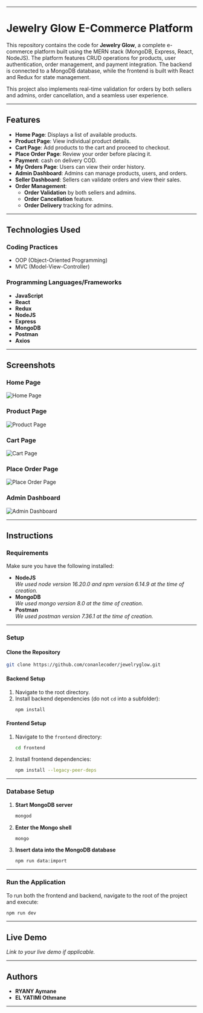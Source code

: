 
---

# Jewelry Glow E-Commerce Platform

This repository contains the code for **Jewelry Glow**, a complete e-commerce platform built using the MERN stack (MongoDB, Express, React, NodeJS). The platform features CRUD operations for products, user authentication, order management, and payment integration. The backend is connected to a MongoDB database, while the frontend is built with React and Redux for state management.

This project also implements real-time validation for orders by both sellers and admins, order cancellation, and a seamless user experience.

---

## **Features**

- **Home Page**: Displays a list of available products.
- **Product Page**: View individual product details.
- **Cart Page**: Add products to the cart and proceed to checkout.
- **Place Order Page**: Review your order before placing it.
- **Payment**: cash on delivery COD.
- **My Orders Page**: Users can view their order history.
- **Admin Dashboard**: Admins can manage products, users, and orders.
- **Seller Dashboard**: Sellers can validate orders and view their sales.
- **Order Management**:
    - **Order Validation** by both sellers and admins.
    - **Order Cancellation** feature.
    - **Order Delivery** tracking for admins.

---

## **Technologies Used**


### **Coding Practices**
- OOP (Object-Oriented Programming)
- MVC (Model-View-Controller)

### **Programming Languages/Frameworks**
- **JavaScript**
- **React**
- **Redux**
- **NodeJS**
- **Express**
- **MongoDB**
- **Postman**
- **Axios**

---

## **Screenshots**

### **Home Page**
![Home Page](path/to/homepage-screenshot.png)

### **Product Page**
![Product Page](path/to/productpage-screenshot.png)

### **Cart Page**
![Cart Page](path/to/cartpage-screenshot.png)

### **Place Order Page**
![Place Order Page](path/to/placeorderpage-screenshot.png)

### **Admin Dashboard**
![Admin Dashboard](path/to/admindashboard-screenshot.png)

---

## **Instructions**

### **Requirements**

Make sure you have the following installed:
- **NodeJS**  
  _We used node version 16.20.0 and npm version 6.14.9 at the time of creation._
- **MongoDB**  
  _We used mongo version 8.0 at the time of creation._
- **Postman**  
  _We used postman version 7.36.1 at the time of creation._

---

### **Setup**

#### **Clone the Repository**

```bash
git clone https://github.com/conanlecoder/jewelryglow.git
```

#### **Backend Setup**

1. Navigate to the root directory.
2. Install backend dependencies (do not `cd` into a subfolder):
   ```bash
   npm install
   ```

#### **Frontend Setup**

1. Navigate to the `frontend` directory:
   ```bash
   cd frontend
   ```
2. Install frontend dependencies:
   ```bash
   npm install --legacy-peer-deps
   ```

---

### **Database Setup**

1. **Start MongoDB server**
   ```bash
   mongod
   ```
2. **Enter the Mongo shell**
   ```bash
   mongo
   ```
3. **Insert data into the MongoDB database**
   ```bash
   npm run data:import
   ```

---





### **Run the Application**

To run both the frontend and backend, navigate to the root of the project and execute:

```bash
npm run dev
```

---

## **Live Demo**

_Link to your live demo if applicable._

---

## **Authors**

- **RYANY Aymane**  
- **EL YATIMI Othmane**
---


